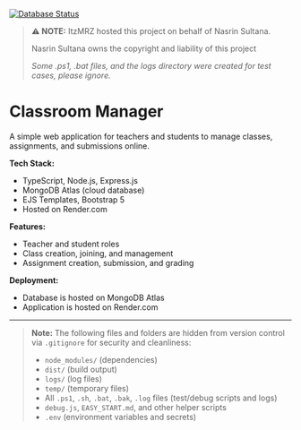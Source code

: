 [![Database Status](https://img.shields.io/endpoint?url=https://nasrin-sultana-classroom.itzmrz.xyz/dbstatus-shields)](https://nasrin-sultana-classroom.itzmrz.xyz/dbstatus)
> **:warning: NOTE:**
> ItzMRZ hosted this project on behalf of Nasrin Sultana.
>
> Nasrin Sultana owns the copyright and liability of this project
>
> _Some .ps1, .bat files, and the logs directory were created for test cases, please ignore._

# Classroom Manager

A simple web application for teachers and students to manage classes, assignments, and submissions online.

**Tech Stack:**
- TypeScript, Node.js, Express.js
- MongoDB Atlas (cloud database)
- EJS Templates, Bootstrap 5
- Hosted on Render.com

**Features:**
- Teacher and student roles
- Class creation, joining, and management
- Assignment creation, submission, and grading

**Deployment:**
- Database is hosted on MongoDB Atlas
- Application is hosted on Render.com

---

> **Note:**
> The following files and folders are hidden from version control via `.gitignore` for security and cleanliness:
> - `node_modules/` (dependencies)
> - `dist/` (build output)
> - `logs/` (log files)
> - `temp/` (temporary files)
> - All `.ps1`, `.sh`, `.bat`, `.bak`, `.log` files (test/debug scripts and logs)
> - `debug.js`, `EASY_START.md`, and other helper scripts
> - `.env` (environment variables and secrets)
